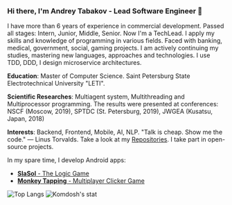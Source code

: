 ### Hi there, I'm Andrey Tabakov - Lead Software Engineer 👋
I have more than 6 years of experience in commercial development. Passed all stages: Intern, Junior, Middle, Senior. Now I'm a TechLead. 
I apply my skills and knowledge of programming in various fields. Faced with banking, medical, government, social, gaming projects. I am actively continuing my studies, mastering new languages, approaches and technologies. I use TDD, DDD, I design microservice architectures.

**Education**: Master of Computer Science. Saint Petersburg State Electrotechnical University "LETI".

**Scientific Researches**: Multiagent system, Multithreading and Multiprocessor programming. The results were presented at conferences: NSCF (Moscow, 2019), SPTDC (St. Petersburg, 2019), JWGEA (Kusatsu, Japan, 2018)

**Interests**: Backend, Frontend, Mobile, AI, NLP. "Talk is cheap. Show me the code." ― Linus Torvalds. Take a look at my [Repositories](https://github.com/Komdosh?tab=repositories). I take part in open-source projects.

In my spare time, I develop Android apps:

- [**SlaSol** - The Logic Game](https://play.google.com/store/apps/details?id=com.komdosh.slasol)
- [**Monkey Tapping** - Multiplayer Clicker Game](https://play.google.com/store/apps/details?id=com.komdosh.tapping)

![Top Langs](https://github-readme-stats.vercel.app/api/top-langs/?username=komdosh&langs_count=8&layout=compact&count_private=true&exclude_repo=Komdosh.github.io)
![Komdosh's stat](https://github-readme-stats.vercel.app/api?username=Komdosh&show_icons=true&count_private=true&custom_title=Github%20Stats)

<!--
**Komdosh/Komdosh** is a ✨ _special_ ✨ repository because its `README.md` (this file) appears on your GitHub profile.

Here are some ideas to get you started:

- 🔭 I’m currently working on ...
- 🌱 I’m currently learning ...
- 👯 I’m looking to collaborate on ...
- 🤔 I’m looking for help with ...
- 💬 Ask me about ...
- 📫 How to reach me: ...
- 😄 Pronouns: ...
- ⚡ Fun fact: ...
-->
